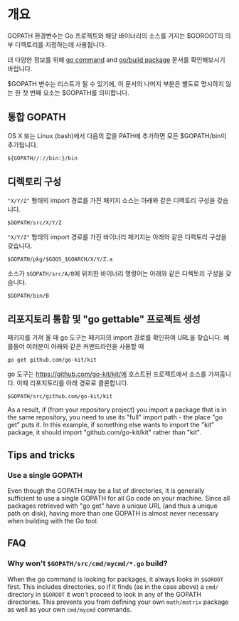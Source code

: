 # 개요

GOPATH 환경변수는 Go 프로젝트와 해당 바이너리의 소스를 가지는 $GOROOT의 의부 디렉토리를 지정하는데 사용됩니다.

더 다양한 정보를 위해 [go command](http://golang.org/cmd/go/#hdr-GOPATH_environment_variable) and [go/build package](http://golang.org/pkg/go/build/) 문서를 확인해보시기 바랍니다.

$GOPATH 변수는 리스트가 될 수 있기에, 이 문서의 나머지 부분은 별도로 명시하지 않는 한 첫 번째 요소는 $GOPATH를 의미합니다.

## 통합 GOPATH

OS X 또는 Linux (bash)에서 다음의 값을 PATH에 추가하면 모든 $GOPATH/bin이 추가됩니다.
```
${GOPATH//://bin:}/bin
```

## 디렉토리 구성

`"X/Y/Z"` 형태의 import 경로를 가진 패키지 소스는 아래와 같은 디렉토리 구성을 갖습니다.
```
$GOPATH/src/X/Y/Z
```

`"X/Y/Z"` 형태의 import 경로를 가진 바이너리 패키지는 아래와 같은 디렉토리 구성을 갖습니다.
```
$GOPATH/pkg/$GOOS_$GOARCH/X/Y/Z.a
```

소스가 `$GOPATH/src/A/B`에 위치한 바이너리 명령어는 아래와 같은 디렉토리 구성을 갖습니다.
```
$GOPATH/bin/B
```

## 리포지토리 통합 및 "go gettable" 프로젝트 생성
패키지를 가져 올 때 go 도구는 패키지의 import 경로를 확인하여 URL을 찾습니다. 예를들어 여러분이 아래와 같은 커맨드라인을 사용할 때
```
go get github.com/go-kit/kit
```
go 도구는 https://github.com/go-kit/kit/에 호스트된 프로젝트에서 소스를 가져옵니다. 이때 리포지토리를 아래 경로로 클론합니다.
```
$GOPATH/src/github.com/go-kit/kit
```

As a result, if (from your repository project) you import a package that is in the same repository, you need to use its "full" import path - the place "go get" puts it. In this example, if something else wants to import the "kit" package, it should import "github.com/go-kit/kit" rather than "kit".

## Tips and tricks

### Use a single GOPATH

Even though the GOPATH may be a list of directories, it is generally sufficient to use a single GOPATH for all Go code on your machine.  Since all packages retrieved with "go get" have a unique URL (and thus a unique path on disk), having more than one GOPATH is almost never necessary when building with the Go tool.

## FAQ
### Why won't ` $GOPATH/src/cmd/mycmd/*.go ` build?
When the go command is looking for packages, it always looks in ` $GOROOT ` first.  This includes directories, so if it finds (as in the case above) a ` cmd/ ` directory in ` $GOROOT ` it won't proceed to look in any of the GOPATH directories.  This prevents you from defining your own ` math/matrix ` package as well as your own ` cmd/mycmd ` commands.